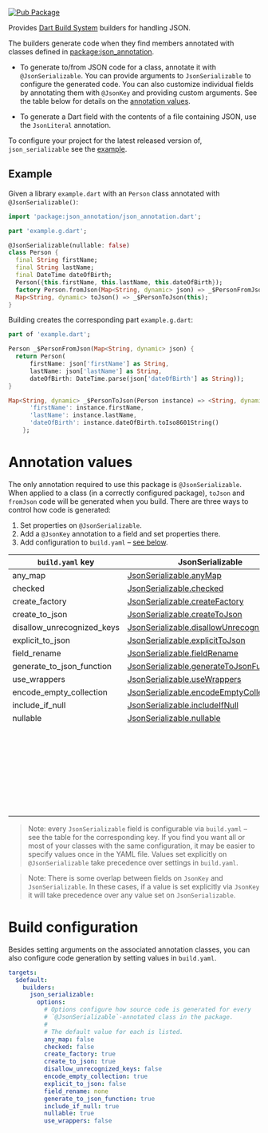 [![Pub Package](https://img.shields.io/pub/v/json_serializable.svg)](https://pub.dev/packages/json_serializable)

Provides [Dart Build System] builders for handling JSON.

The builders generate code when they find members annotated with classes defined
in [package:json_annotation].

- To generate to/from JSON code for a class, annotate it with
  `@JsonSerializable`. You can provide arguments to `JsonSerializable` to
  configure the generated code. You can also customize individual fields
  by annotating them with `@JsonKey` and providing custom arguments.
  See the table below for details on the
  [annotation values](#annotation-values).

- To generate a Dart field with the contents of a file containing JSON, use the
  `JsonLiteral` annotation.

To configure your project for the latest released version of,
`json_serializable` see the [example].

## Example

Given a library `example.dart` with an `Person` class annotated with
`@JsonSerializable()`:

```dart
import 'package:json_annotation/json_annotation.dart';

part 'example.g.dart';

@JsonSerializable(nullable: false)
class Person {
  final String firstName;
  final String lastName;
  final DateTime dateOfBirth;
  Person({this.firstName, this.lastName, this.dateOfBirth});
  factory Person.fromJson(Map<String, dynamic> json) => _$PersonFromJson(json);
  Map<String, dynamic> toJson() => _$PersonToJson(this);
}
```

Building creates the corresponding part `example.g.dart`:

```dart
part of 'example.dart';

Person _$PersonFromJson(Map<String, dynamic> json) {
  return Person(
      firstName: json['firstName'] as String,
      lastName: json['lastName'] as String,
      dateOfBirth: DateTime.parse(json['dateOfBirth'] as String));
}

Map<String, dynamic> _$PersonToJson(Person instance) => <String, dynamic>{
      'firstName': instance.firstName,
      'lastName': instance.lastName,
      'dateOfBirth': instance.dateOfBirth.toIso8601String()
    };
```

# Annotation values

The only annotation required to use this package is `@JsonSerializable`. When
applied to a class (in a correctly configured package), `toJson` and `fromJson`
code will be generated when you build. There are three ways to control how code
is generated:

1. Set properties on `@JsonSerializable`.
2. Add a `@JsonKey` annotation to a field and set properties there.
3. Add configuration to `build.yaml` – [see below](#build-configuration). 

| `build.yaml` key           | JsonSerializable                            | JsonKey                         |
| -------------------------- | ------------------------------------------- | ------------------------------- |
| any_map                    | [JsonSerializable.anyMap]                   |                                 |
| checked                    | [JsonSerializable.checked]                  |                                 |
| create_factory             | [JsonSerializable.createFactory]            |                                 |
| create_to_json             | [JsonSerializable.createToJson]             |                                 |
| disallow_unrecognized_keys | [JsonSerializable.disallowUnrecognizedKeys] |                                 |
| explicit_to_json           | [JsonSerializable.explicitToJson]           |                                 |
| field_rename               | [JsonSerializable.fieldRename]              |                                 |
| generate_to_json_function  | [JsonSerializable.generateToJsonFunction]   |                                 |
| use_wrappers               | [JsonSerializable.useWrappers]              |                                 |
| encode_empty_collection    | [JsonSerializable.encodeEmptyCollection]    | [JsonKey.encodeEmptyCollection] |
| include_if_null            | [JsonSerializable.includeIfNull]            | [JsonKey.includeIfNull]         |
| nullable                   | [JsonSerializable.nullable]                 | [JsonKey.nullable]              |
|                            |                                             | [JsonKey.defaultValue]          |
|                            |                                             | [JsonKey.disallowNullValue]     |
|                            |                                             | [JsonKey.fromJson]              |
|                            |                                             | [JsonKey.ignore]                |
|                            |                                             | [JsonKey.name]                  |
|                            |                                             | [JsonKey.required]              |
|                            |                                             | [JsonKey.toJson]                |

[JsonSerializable.anyMap]: https://pub.dev/documentation/json_annotation/2.3.0/json_annotation/JsonSerializable/anyMap.html
[JsonSerializable.checked]: https://pub.dev/documentation/json_annotation/2.3.0/json_annotation/JsonSerializable/checked.html
[JsonSerializable.createFactory]: https://pub.dev/documentation/json_annotation/2.3.0/json_annotation/JsonSerializable/createFactory.html
[JsonSerializable.createToJson]: https://pub.dev/documentation/json_annotation/2.3.0/json_annotation/JsonSerializable/createToJson.html
[JsonSerializable.disallowUnrecognizedKeys]: https://pub.dev/documentation/json_annotation/2.3.0/json_annotation/JsonSerializable/disallowUnrecognizedKeys.html
[JsonSerializable.explicitToJson]: https://pub.dev/documentation/json_annotation/2.3.0/json_annotation/JsonSerializable/explicitToJson.html
[JsonSerializable.fieldRename]: https://pub.dev/documentation/json_annotation/2.3.0/json_annotation/JsonSerializable/fieldRename.html
[JsonSerializable.generateToJsonFunction]: https://pub.dev/documentation/json_annotation/2.3.0/json_annotation/JsonSerializable/generateToJsonFunction.html
[JsonSerializable.useWrappers]: https://pub.dev/documentation/json_annotation/2.3.0/json_annotation/JsonSerializable/useWrappers.html
[JsonSerializable.encodeEmptyCollection]: https://pub.dev/documentation/json_annotation/2.3.0/json_annotation/JsonSerializable/encodeEmptyCollection.html
[JsonKey.encodeEmptyCollection]: https://pub.dev/documentation/json_annotation/2.3.0/json_annotation/JsonKey/encodeEmptyCollection.html
[JsonSerializable.includeIfNull]: https://pub.dev/documentation/json_annotation/2.3.0/json_annotation/JsonSerializable/includeIfNull.html
[JsonKey.includeIfNull]: https://pub.dev/documentation/json_annotation/2.3.0/json_annotation/JsonKey/includeIfNull.html
[JsonSerializable.nullable]: https://pub.dev/documentation/json_annotation/2.3.0/json_annotation/JsonSerializable/nullable.html
[JsonKey.nullable]: https://pub.dev/documentation/json_annotation/2.3.0/json_annotation/JsonKey/nullable.html
[JsonKey.defaultValue]: https://pub.dev/documentation/json_annotation/2.3.0/json_annotation/JsonKey/defaultValue.html
[JsonKey.disallowNullValue]: https://pub.dev/documentation/json_annotation/2.3.0/json_annotation/JsonKey/disallowNullValue.html
[JsonKey.fromJson]: https://pub.dev/documentation/json_annotation/2.3.0/json_annotation/JsonKey/fromJson.html
[JsonKey.ignore]: https://pub.dev/documentation/json_annotation/2.3.0/json_annotation/JsonKey/ignore.html
[JsonKey.name]: https://pub.dev/documentation/json_annotation/2.3.0/json_annotation/JsonKey/name.html
[JsonKey.required]: https://pub.dev/documentation/json_annotation/2.3.0/json_annotation/JsonKey/required.html
[JsonKey.toJson]: https://pub.dev/documentation/json_annotation/2.3.0/json_annotation/JsonKey/toJson.html

> Note: every `JsonSerializable` field is configurable via `build.yaml` –
  see the table for the corresponding key.
  If you find you want all or most of your classes with the same configuration,
  it may be easier to specify values once in the YAML file. Values set
  explicitly on `@JsonSerializable` take precedence over settings in
  `build.yaml`.

> Note: There is some overlap between fields on `JsonKey` and
  `JsonSerializable`. In these cases, if a value is set explicitly via `JsonKey`
  it will take precedence over any value set on `JsonSerializable`.  

# Build configuration

Besides setting arguments on the associated annotation classes, you can also
configure code generation by setting values in `build.yaml`.

```yaml
targets:
  $default:
    builders:
      json_serializable:
        options:
          # Options configure how source code is generated for every
          # `@JsonSerializable`-annotated class in the package.
          #
          # The default value for each is listed.
          any_map: false
          checked: false
          create_factory: true
          create_to_json: true
          disallow_unrecognized_keys: false
          encode_empty_collection: true
          explicit_to_json: false
          field_rename: none
          generate_to_json_function: true
          include_if_null: true
          nullable: true
          use_wrappers: false
```

[example]: https://github.com/dart-lang/json_serializable/blob/master/example
[Dart Build System]: https://github.com/dart-lang/build
[package:json_annotation]: https://pub.dev/packages/json_annotation
